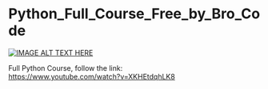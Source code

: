 # Python_Full_Course_Free_by_Bro_Code

[![IMAGE ALT TEXT HERE](https://img.youtube.com/vi/XKHEtdqhLK8/0.jpg)](https://www.youtube.com/watch?v=XKHEtdqhLK8)

Full Python Course, follow the link:<br>
https://www.youtube.com/watch?v=XKHEtdqhLK8
